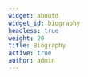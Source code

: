 ```yaml
---
widget: aboutd
widget_id: biography
headless: true
weight: 20
title: Biography
active: true
author: admin
---
```

